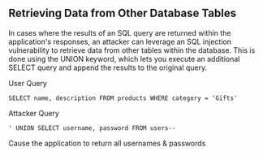 
## Retrieving Data from Other Database Tables

In cases where the results of an SQL query are returned within the application's responses, an
attacker can leverage an SQL injection vulnerability to retrieve data from other tables within the
database. This is done using the UNION keyword, which lets you execute an additional SELECT
query and append the results to the original query.

User Query
```
SELECT name, description FROM products WHERE category = 'Gifts'
```

Attacker Query
```
' UNION SELECT username, password FROM users--
```

Cause the application to return all usernames & passwords